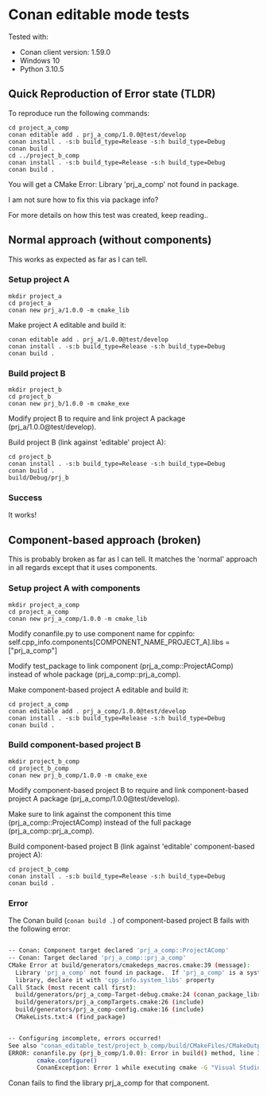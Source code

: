 # Conan editable mode tests

Tested with:

- Conan client version: 1.59.0
- Windows 10
- Python 3.10.5

## Quick Reproduction of Error state (TLDR)

To reproduce run the following commands:

    cd project_a_comp
    conan editable add . prj_a_comp/1.0.0@test/develop
    conan install . -s:b build_type=Release -s:h build_type=Debug
    conan build .
    cd ../project_b_comp
    conan install . -s:b build_type=Release -s:h build_type=Debug
    conan build .

You will get a CMake Error:  Library 'prj_a_comp' not found in package.

I am not sure how to fix this via package info?

For more details on how this test was created, keep reading..

## Normal approach (without components)

This works as expected as far as I can tell.

### Setup project A

    mkdir project_a
    cd project_a
    conan new prj_a/1.0.0 -m cmake_lib

Make project A editable and build it:

    conan editable add . prj_a/1.0.0@test/develop
    conan install . -s:b build_type=Release -s:h build_type=Debug
    conan build .

### Build project B

    mkdir project_b
    cd project_b
    conan new prj_b/1.0.0 -m cmake_exe

Modify project B to require and link project A package (prj_a/1.0.0@test/develop).

Build project B (link against 'editable' project A):

    cd project_b
    conan install . -s:b build_type=Release -s:h build_type=Debug
    conan build .
    build/Debug/prj_b

### Success

It works!

## Component-based approach (broken)

This is probably broken as far as I can tell. It matches the 'normal' approach in all regards except that it uses components.

### Setup project A with components

    mkdir project_a_comp
    cd project_a_comp
    conan new prj_a_comp/1.0.0 -m cmake_lib

Modify conanfile.py to use component name for cppinfo: self.cpp_info.components[COMPONENT_NAME_PROJECT_A].libs = ["prj_a_comp"]

Modify test_package to link component (prj_a_comp::ProjectAComp) instead of whole package (prj_a_comp::prj_a_comp).

Make component-based project A editable and build it:

    cd project_a_comp
    conan editable add . prj_a_comp/1.0.0@test/develop
    conan install . -s:b build_type=Release -s:h build_type=Debug
    conan build .

### Build component-based project B

    mkdir project_b_comp
    cd project_b_comp
    conan new prj_b_comp/1.0.0 -m cmake_exe

Modify component-based project B to require and link component-based project A package (prj_a_comp/1.0.0@test/develop).

Make sure to link against the component this time (prj_a_comp::ProjectAComp) instead of the full package (prj_a_comp::prj_a_comp).

Build component-based project B (link against 'editable' component-based project A):

    cd project_b_comp
    conan install . -s:b build_type=Release -s:h build_type=Debug
    conan build .

### Error

The Conan build (`conan build .`) of component-based project B fails with the following error:

```bash

-- Conan: Component target declared 'prj_a_comp::ProjectAComp'
-- Conan: Target declared 'prj_a_comp::prj_a_comp'
CMake Error at build/generators/cmakedeps_macros.cmake:39 (message):
  Library 'prj_a_comp' not found in package.  If 'prj_a_comp' is a system
  library, declare it with 'cpp_info.system_libs' property
Call Stack (most recent call first):
  build/generators/prj_a_comp-Target-debug.cmake:24 (conan_package_library_targets)
  build/generators/prj_a_compTargets.cmake:26 (include)
  build/generators/prj_a_comp-config.cmake:16 (include)
  CMakeLists.txt:4 (find_package)


-- Configuring incomplete, errors occurred!
See also "conan_editable_test/project_b_comp/build/CMakeFiles/CMakeOutput.log".
ERROR: conanfile.py (prj_b_comp/1.0.0): Error in build() method, line 37
        cmake.configure()
        ConanException: Error 1 while executing cmake -G "Visual Studio 16 2019" -DCMAKE_TOOLCHAIN_FILE="conan_editable_test/project_b_comp/build/generators/conan_toolchain.cmake" -DCMAKE_POLICY_DEFAULT_CMP0091="NEW" "conan_editable_test\project_b_comp\."

```

Conan fails to find the library prj_a_comp for that component.
